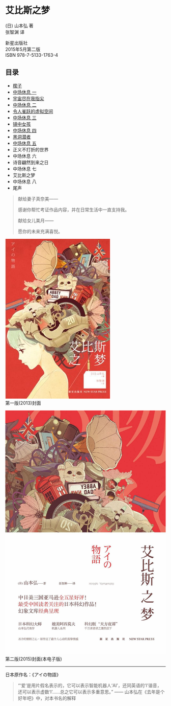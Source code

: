 # 艾比斯之梦

(日) 山本弘 著  
张智渊 译

新星出版社  
2015年5月第二版  
ISBN 978-7-5133-1763-4  

## 目录

- [楔子](艾比斯之梦-01楔子.md)
- [中场休息 一](艾比斯之梦-02中场休息一.md)
- [宇宙尽在我指尖](艾比斯之梦-03宇宙尽在我指尖.md)
- [中场休息 二](艾比斯之梦-04中场休息二.md)
- [令人雀跃的虚拟空间](艾比斯之梦-05令人雀跃的虚拟空间.md)
- [中场休息 三](艾比斯之梦-06中场休息三.md)
- [镜中女孩](艾比斯之梦-07镜中女孩.md)
- [中场休息 四](艾比斯之梦-08中场休息四.md)
- [黑洞潜者](艾比斯之梦-09黑洞潜者.md)
- [中场休息 五](艾比斯之梦-10中场休息五.md)
- 正义不打折的世界
- 中场休息 六
- 诗音翩然到来之日
- 中场休息 七
- 艾比斯之梦
- 中场休息 八
- 尾声

> 献给妻子真奈美——  
> 
> 感谢你帮忙考证作品内容，并在日常生活中一直支持我。
> 
> 献给女儿美月——
> 
> 愿你的未来充满喜悦。

![艾比斯之梦-第一版封面](../file/艾比斯之梦.jpg)  
第一版(2013)封面

![艾比斯之梦-第二版封面](../file/艾比斯之梦v2.jpg)  
第二版(2015)封面(本电子版)

---

日本原作名：《アイの物語》

> “‘爱’是用片假名表示的，它可以表示智能机器人‘AI’，还同英语的‘I’谐音，还可以表示虚数‘I’……总之它可以表示多重意思。”
> —— 山本弘在《去年是个好年吧》中，对本书名的解释